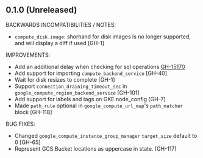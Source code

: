 ## 0.1.0 (Unreleased)

BACKWARDS INCOMPATIBILITIES / NOTES:

* `compute_disk.image`: shorhand for disk images is no longer supported, and will display a diff if used [GH-1]

IMPROVEMENTS:

* Add an additional delay when checking for sql operations [GH-15170](https://github.com/hashicorp/terraform/pull/15170)
* Add support for importing `compute_backend_service` [GH-40]
* Wait for disk resizes to complete [GH-1]
* Support `connection_draining_timeout_sec` in `google_compute_region_backend_service` [GH-101]
* Add support for labels and tags on GKE node_config [GH-7]
* Made `path_rule` optional in `google_compute_url_map`'s `path_matcher` block [GH-118]

BUG FIXES:

* Changed `google_compute_instance_group_manager` `target_size` default to 0 [GH-65]
* Represent GCS Bucket locations as uppercase in state. [GH-117]
